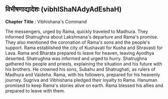 ## विभीषणाद्यादेशः (vibhIShaNAdyAdEshaH)
**Chapter Title** : Vibhishana's Command

The messengers, urged by Rama, quickly traveled to Madhura. They informed Shatrughna about Lakshmana's departure and Rama's promise. They also mentioned the coronation of Rama's sons and the people's support. Rama established the city of Kushavati for Kusha and Shravasti for Lava. Rama and Bharata prepared to leave for heaven, leaving Ayodhya deserted. Shatrughna was informed and urged to hurry. Shatrughna gathered his people and priests, explaining the situation and his future with his brothers. He crowned his sons, Subahu and Shatrughati, as rulers of Madhura and Vaideha. Rama, with his followers, prepared for his heavenly journey. Sugriva and Vibhishana pledged their loyalty to Rama. Hanuman promised to keep Rama's stories alive on earth. Rama blessed his allies and prepared to leave with them.